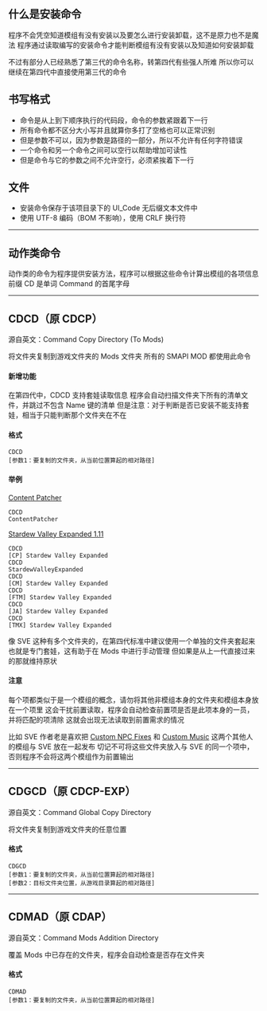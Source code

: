 ## 什么是安装命令
程序不会凭空知道模组有没有安装以及要怎么进行安装卸载，这不是原力也不是魔法
程序通过读取编写的安装命令才能判断模组有没有安装以及知道如何安装卸载

不过有部分人已经熟悉了第三代的命令名称，转第四代有些强人所难
所以你可以继续在第四代中直接使用第三代的命令

## 书写格式
+ 命令是从上到下顺序执行的代码段，命令的参数紧跟着下一行
+ 所有命令都不区分大小写并且就算你多打了空格也可以正常识别
+ 但是参数不可以，因为参数是路径的一部分，所以不允许有任何字符错误
+ 一个命令和另一个命令之间可以空行以帮助增加可读性
+ 但是命令与它的参数之间不允许空行，必须紧挨着下一行

## 文件
+ 安装命令保存于该项目录下的 UI_Code 无后缀文本文件中
+ 使用 UTF-8 编码（BOM 不影响），使用 CRLF 换行符

---

## 动作类命令
动作类的命令为程序提供安装方法，程序可以根据这些命令计算出模组的各项信息
前缀 CD 是单词 Command 的首尾字母

---

## CDCD（原 CDCP）
源自英文：Command Copy Directory (To Mods)

将文件夹复制到游戏文件夹的 Mods 文件夹
所有的 SMAPI MOD 都使用此命令

#### 新增功能
在第四代中，CDCD 支持套娃读取信息
程序会自动扫描文件夹下所有的清单文件，并跳过不包含 Name 键的清单
但是注意：对于判断是否已安装不能支持套娃，相当于只能判断那个文件夹在不在

#### 格式
```
CDCD
[参数1：要复制的文件夹，从当前位置算起的相对路径]
```
#### 举例
[Content Patcher](https://www.nexusmods.com/stardewvalley/mods/1915)
```
CDCD
ContentPatcher
```
[Stardew Valley Expanded 1.11](https://www.nexusmods.com/stardewvalley/mods/3753)
```
CDCD
[CP] Stardew Valley Expanded
CDCD
StardewValleyExpanded
CDCD
[CM] Stardew Valley Expanded
CDCD
[FTM] Stardew Valley Expanded
CDCD
[JA] Stardew Valley Expanded
CDCD
[TMX] Stardew Valley Expanded
```

像 SVE 这种有多个文件夹的，在第四代标准中建议使用一个单独的文件夹套起来
也就是专门套娃，这有助于在 Mods 中进行手动管理
但如果是从上一代直接过来的那就维持原状

#### 注意

每个项都类似于是一个模组的概念，请勿将其他非模组本身的文件夹和模组本身放在一个项里
这会干扰前置读取，程序会自动检查前置项是否是此项本身的一员，并将匹配的项清除
这就会出现无法读取到前置需求的情况

比如 SVE 作者老是喜欢把 [Custom NPC Fixes](https://www.nexusmods.com/stardewvalley/mods/3849) 和 [Custom Music](https://www.nexusmods.com/stardewvalley/mods/3043) 这两个其他人的模组与 SVE 放在一起发布
切记不可将这些文件夹放入与 SVE 的同一个项中，否则程序不会将这两个模组作为前置输出

---

## CDGCD（原 CDCP-EXP）
源自英文：Command Global Copy Directory

将文件夹复制到游戏文件夹的任意位置

#### 格式

```
CDGCD
[参数1：要复制的文件夹，从当前位置算起的相对路径]
[参数2：目标文件夹位置，从游戏目录算起的相对路径]
```

---

## CDMAD（原 CDAP）
源自英文：Command Mods Addition Directory

覆盖 Mods 中已存在的文件夹，程序会自动检查是否存在文件夹

#### 格式

```
CDMAD
[参数1：要复制的文件夹，从当前位置算起的相对路径]
```